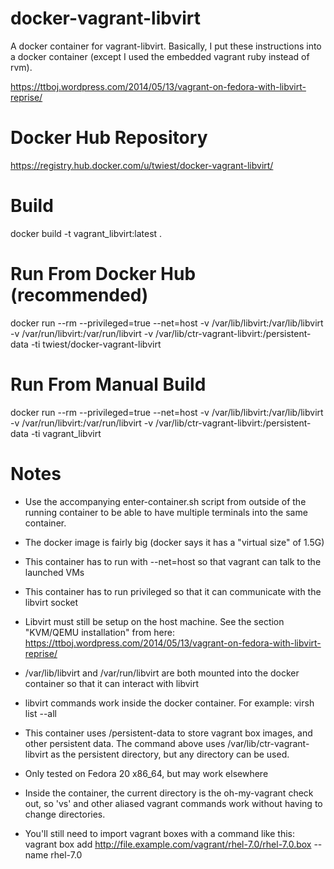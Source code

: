 docker-vagrant-libvirt
======================

A docker container for vagrant-libvirt. Basically, I put these instructions into a docker container (except I used the embedded vagrant ruby instead of rvm).

https://ttboj.wordpress.com/2014/05/13/vagrant-on-fedora-with-libvirt-reprise/


Docker Hub Repository
=====================
https://registry.hub.docker.com/u/twiest/docker-vagrant-libvirt/


Build
=====
docker build -t vagrant_libvirt:latest .


Run From Docker Hub (recommended)
=================================
docker run --rm --privileged=true --net=host -v /var/lib/libvirt:/var/lib/libvirt -v /var/run/libvirt:/var/run/libvirt -v /var/lib/ctr-vagrant-libvirt:/persistent-data -ti twiest/docker-vagrant-libvirt


Run From Manual Build
=====================
docker run --rm --privileged=true --net=host -v /var/lib/libvirt:/var/lib/libvirt -v /var/run/libvirt:/var/run/libvirt -v /var/lib/ctr-vagrant-libvirt:/persistent-data -ti vagrant_libvirt


Notes
=====
* Use the accompanying enter-container.sh script from outside of the running container to be able to have multiple terminals into the same container.

* The docker image is fairly big (docker says it has a "virtual size" of 1.5G)

* This container has to run with --net=host so that vagrant can talk to the launched VMs

* This container has to run privileged so that it can communicate with the libvirt socket

* Libvirt must still be setup on the host machine. See the section "KVM/QEMU installation" from here: https://ttboj.wordpress.com/2014/05/13/vagrant-on-fedora-with-libvirt-reprise/

* /var/lib/libvirt and /var/run/libvirt are both mounted into the docker container so that it can interact with libvirt

* libvirt commands work inside the docker container. For example: virsh list --all

* This container uses /persistent-data to store vagrant box images, and other persistent data. The command above uses /var/lib/ctr-vagrant-libvirt as the persistent directory, but any directory can be used.

* Only tested on Fedora 20 x86_64, but may work elsewhere

* Inside the container, the current directory is the oh-my-vagrant check out, so 'vs' and other aliased vagrant commands work without having to change directories.

* You'll still need to import vagrant boxes with a command like this:
  vagrant box add http://file.example.com/vagrant/rhel-7.0/rhel-7.0.box --name rhel-7.0
